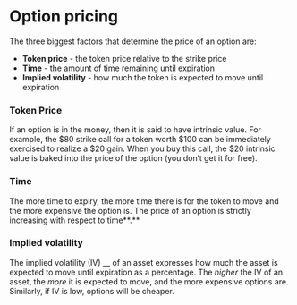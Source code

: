# Option pricing

The three biggest factors that determine the price of an option are:

* **Token price** - the token price relative to the strike price
* **Time** - the amount of time remaining until expiration
* **Implied volatility** - how much the token is expected to move until expiration

### Token Price

If an option is in the money, then it is said to have intrinsic value. For example, the $80 strike call for a token worth $100 can be immediately exercised to realize a $20 gain. When you buy this call, the $20 intrinsic value is baked into the price of the option (you don’t get it for free).

### Time

The more time to expiry, the more time there is for the token to move and the more expensive the option is. The price of an option is strictly increasing with respect to time**.**

### Implied volatility

The implied volatility (IV) __ of an asset expresses how much the asset is expected to move until expiration as a percentage. The _higher_ the IV of an asset, the _more_ it is expected to move, and the more expensive options are. Similarly, if IV is low, options will be cheaper.
